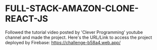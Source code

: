 # FULL-STACK-AMAZON-CLONE-REACT-JS
Followed the tutorial video posted by 'Clever Programming' youtube channel and made the project.
Here's the URL/Link to access the project deployed by Firebase: https://challenge-b58a4.web.app/
